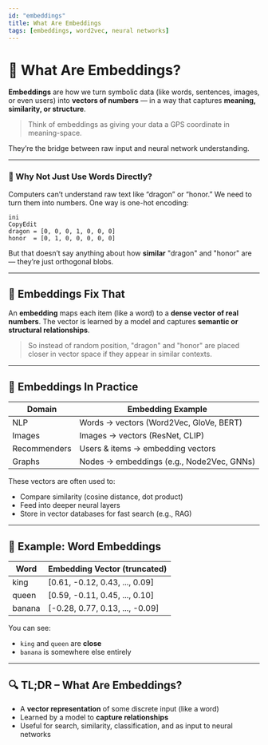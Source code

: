 ```yaml
---
id: "embeddings"
title: What Are Embeddings
tags: [embeddings, word2vec, neural networks]
---
```

# 🧠 What Are Embeddings?

**Embeddings** are how we turn symbolic data (like words, sentences, images, or even users) into **vectors of numbers** — in a way that captures **meaning, similarity, or structure**.

> Think of embeddings as giving your data a GPS coordinate in meaning-space.
> 

They’re the bridge between raw input and neural network understanding.

---

### 🔢 Why Not Just Use Words Directly?

Computers can’t understand raw text like “dragon” or “honor.” We need to turn them into numbers. One way is one-hot encoding:

```
ini
CopyEdit
dragon = [0, 0, 0, 1, 0, 0, 0]
honor  = [0, 1, 0, 0, 0, 0, 0]

```

But that doesn’t say anything about how **similar** "dragon" and "honor" are — they’re just orthogonal blobs.

---

## 💫 Embeddings Fix That

An **embedding** maps each item (like a word) to a **dense vector of real numbers**. The vector is learned by a model and captures **semantic or structural relationships**.

> So instead of random position, "dragon" and "honor" are placed closer in vector space if they appear in similar contexts.
> 

---

## 🧭 Embeddings In Practice

| Domain | Embedding Example |
| --- | --- |
| NLP | Words → vectors (Word2Vec, GloVe, BERT) |
| Images | Images → vectors (ResNet, CLIP) |
| Recommenders | Users & items → embedding vectors |
| Graphs | Nodes → embeddings (e.g., Node2Vec, GNNs) |

These vectors are often used to:

- Compare similarity (cosine distance, dot product)
- Feed into deeper neural layers
- Store in vector databases for fast search (e.g., RAG)

---

## 🧪 Example: Word Embeddings

| Word | Embedding Vector (truncated) |
| --- | --- |
| king | [0.61, -0.12, 0.43, ..., 0.09] |
| queen | [0.59, -0.11, 0.45, ..., 0.10] |
| banana | [-0.28, 0.77, 0.13, ..., -0.09] |

You can see:

- `king` and `queen` are **close**
- `banana` is somewhere else entirely

---

## 🔍 TL;DR – What Are Embeddings?

- A **vector representation** of some discrete input (like a word)
- Learned by a model to **capture relationships**
- Useful for search, similarity, classification, and as input to neural networks